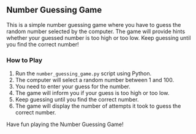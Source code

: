## Number Guessing Game

 

This is a simple number guessing game where you have to guess the random number selected by the computer. The game will provide hints whether your guessed number is too high or too low. Keep guessing until you find the correct number!

 

### How to Play


1. Run the `number_guessing_game.py` script using Python.
2. The computer will select a random number between 1 and 100.
3. You need to enter your guess for the number.
4. The game will inform you if your guess is too high or too low.
5. Keep guessing until you find the correct number.
6. The game will display the number of attempts it took to guess the correct number.


Have fun playing the Number Guessing Game!
